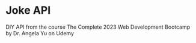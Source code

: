 # Joke API

DIY API from the course The Complete 2023 Web Development Bootcamp by Dr. Angela Yu on Udemy

